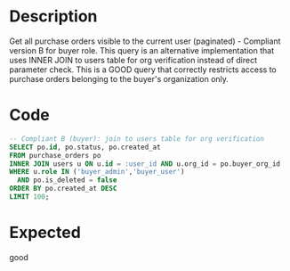 # Description

Get all purchase orders visible to the current user (paginated) - Compliant version B for buyer role.
This query is an alternative implementation that uses INNER JOIN to users table for org verification instead of direct parameter check.
This is a GOOD query that correctly restricts access to purchase orders belonging to the buyer's organization only.

# Code

```sql
-- Compliant B (buyer): join to users table for org verification
SELECT po.id, po.status, po.created_at
FROM purchase_orders po
INNER JOIN users u ON u.id = :user_id AND u.org_id = po.buyer_org_id
WHERE u.role IN ('buyer_admin','buyer_user')
  AND po.is_deleted = false
ORDER BY po.created_at DESC
LIMIT 100;
```

# Expected

good